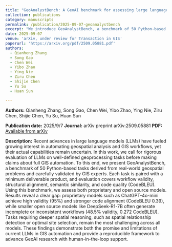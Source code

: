 ```yaml
---
title: "GeoAnalystBench: A GeoAI benchmark for assessing large language models for spatial analysis workflow and code generation"
collection: publications
category: manuscripts
permalink: /publication/2025-09-07-geoanalystbench
excerpt: "We introduce GeoAnalystBench, a benchmark of 50 Python-based geoprocessing tasks for evaluating large language models (LLMs) in geospatial analysis and GIS workflow automation. Our results reveal a significant performance gap between proprietary and open-source models, highlighting both the promise and current limitations of LLMs for GeoAI."
date: 2025-09-07
venue: 'arXiv, under review for Transaction in GIS'
paperurl: 'https://arxiv.org/pdf/2509.05881.pdf'
authors:
  - Qianheng Zhang
  - Song Gao
  - Chen Wei
  - Yibo Zhao
  - Ying Nie
  - Ziru Chen
  - Shijie Chen
  - Yu Su
  - Huan Sun

---
```


**Authors:**
Qianheng Zhang, Song Gao, Chen Wei, Yibo Zhao, Ying Nie, Ziru Chen, Shijie Chen, Yu Su, Huan Sun

**Publication date:** 2025/9/7
**Journal:** arXiv preprint arXiv:2509.05881
**PDF:** [Available from arXiv](https://arxiv.org/pdf/2509.05881.pdf)

**Description:**
Recent advances in large language models (LLMs) have fueled growing interest in automating geospatial analysis and GIS workflows, yet their actual capabilities remain uncertain. In this work, we call for rigorous evaluation of LLMs on well-defined geoprocessing tasks before making claims about full GIS automation. To this end, we present GeoAnalystBench, a benchmark of 50 Python-based tasks derived from real-world geospatial problems and carefully validated by GIS experts. Each task is paired with a minimum deliverable product, and evaluation covers workflow validity, structural alignment, semantic similarity, and code quality (CodeBLEU). Using this benchmark, we assess both proprietary and open source models. Results reveal a clear gap: proprietary models such as ChatGPT-4o-mini achieve high validity (95%) and stronger code alignment (CodeBLEU 0.39), while smaller open source models like DeepSeek-R1-7B often generate incomplete or inconsistent workflows (48.5% validity, 0.272 CodeBLEU). Tasks requiring deeper spatial reasoning, such as spatial relationship detection or optimal site selection, remain the most challenging across all models. These findings demonstrate both the promise and limitations of current LLMs in GIS automation and provide a reproducible framework to advance GeoAI research with human-in-the-loop support.
